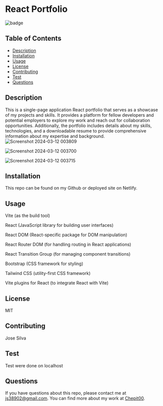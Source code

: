 # React Portfolio

![badge](https://img.shields.io/badge/license-MIT-blue.svg)

## Table of Contents

- [Description](#description)
- [Installation](#installation)
- [Usage](#usage)
- [License](#license)
- [Contributing](#contributing)
- [Test](#test)
- [Questions](#questions)

## Description

This is a single-page application React portfolio that serves as a showcase of my projects and skills. It provides a platform for fellow developers and potential employers to explore my work and reach out for collaboration opportunities. Additionally, the portfolio includes details about my skills, technologies, and a downloadable resume to provide comprehensive information about my expertise and background.
![Screenshot 2024-03-12 003809](https://github.com/Chepit00/React-Portfolio/assets/144062349/be77b557-7304-40ea-838c-5c95b93e8d46)

![Screenshot 2024-03-12 003700](https://github.com/Chepit00/React-Portfolio/assets/144062349/e5cd8ea6-2b8a-4863-840e-7b908257b1f5)

![Screenshot 2024-03-12 003715](https://github.com/Chepit00/React-Portfolio/assets/144062349/3ea64d30-08b3-48e4-8ce7-16f62720677a)



## Installation

This repo can be found on my Github or deployed site on Netlify.

## Usage

Vite (as the build tool)

React (JavaScript library for building user interfaces)

React DOM (React-specific package for DOM manipulation)

React Router DOM (for handling routing in React applications)

React Transition Group (for managing component transitions)

Bootstrap (CSS framework for styling)

Tailwind CSS (utility-first CSS framework)

Vite plugins for React (to integrate React with Vite)

## License

MIT

## Contributing

Jose Silva

## Test

Test were done on localhost

## Questions

If you have questions about this repo, please contact me at js38902@gmail.com. You can find more about my work at [Chepit00](https://github.com/Chepit00/).

